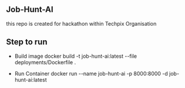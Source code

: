 ## Job-Hunt-AI
this repo is created for hackathon within Techpix Organisation

## Step to run

 * Build image
docker build -t job-hunt-ai:latest --file deployments/Dockerfile .

* Run Container
docker run --name job-hunt-ai -p 8000:8000 -d job-hunt-ai:latest 
